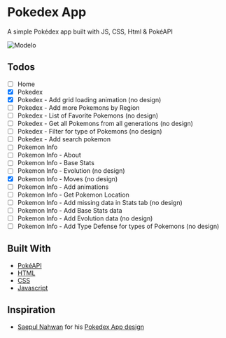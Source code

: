 # Pokedex App

A simple Pokédex app built with JS, CSS, Html & PokéAPI

![Modelo](https://user-images.githubusercontent.com/112535799/204120972-528c6469-4fee-4828-8090-1ae2492c9df0.PNG)

## Todos

- [ ] Home 
- [x] Pokedex 
- [x] Pokedex - Add grid loading animation (no design)
- [ ] Pokedex - Add more Pokemons by Region
- [ ] Pokedex - List of Favorite Pokemons (no design)
- [ ] Pokedex - Get all Pokemons from all generations (no design)
- [ ] Pokedex - Filter for type of Pokemons (no design)
- [ ] Pokedex - Add search pokemon
- [ ] Pokemon Info
- [ ] Pokemon Info - About
- [ ] Pokemon Info - Base Stats
- [ ] Pokemon Info - Evolution (no design)
- [x] Pokemon Info - Moves (no design)
- [ ] Pokemon Info - Add animations 
- [ ] Pokemon Info - Get Pokemon Location
- [ ] Pokemon Info - Add missing data in Stats tab (no design)
- [ ] Pokemon Info - Add Base Stats data 
- [ ] Pokemon Info - Add Evolution data (no design)
- [ ] Pokemon Info - Add Type Defense for types of Pokemons (no design)

## Built With

- [PokéAPI](https://pokeapi.co/)
- [HTML](https://developer.mozilla.org/en-US/docs/Web/HTML)
- [CSS](https://developer.mozilla.org/pt-BR/docs/Web/CSS)
- [Javascript](https://developer.mozilla.org/en-US/docs/Web/JavaScript)

## Inspiration

- [Saepul Nahwan](https://dribbble.com/saepulnahwan23) for his [Pokedex App design](https://dribbble.com/shots/6545819-Pokedex-App)

